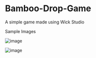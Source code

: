 # Bamboo-Drop-Game
A simple game made using Wick Studio

Sample Images

![image](https://github.com/user-attachments/assets/2d95d250-51f5-45fa-9f96-043c6ddcba29)

![image](https://github.com/user-attachments/assets/588b4090-fdb5-48f9-a53e-93972adb52f5)
